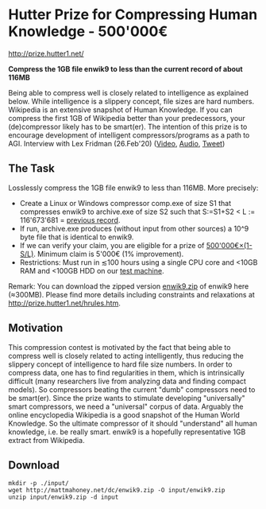 # Hutter Prize for Compressing Human Knowledge - 500'000€

http://prize.hutter1.net/

**Compress the 1GB file enwik9 to less than the current record of about 116MB**

Being able to compress well is closely related to intelligence as explained below. While intelligence is a slippery concept, file sizes are hard numbers. Wikipedia is an extensive snapshot of Human Knowledge. If you can compress the first 1GB of Wikipedia better than your predecessors, your (de)compressor likely has to be smart(er). The intention of this prize is to encourage development of intelligent compressors/programs as a path to AGI.
Interview with Lex Fridman (26.Feb'20) ([Video](https://www.youtube.com/watch?v=E1AxVXt2Gv4), [Audio](https://lexfridman.com/marcus-hutter), [Tweet](https://twitter.com/lexfridman/status/1232726312206393344))

## The Task

Losslessly compress the 1GB file enwik9 to less than 116MB. More precisely:

- Create a Linux or Windows compressor comp.exe of size S1 that compresses enwik9 to archive.exe of size S2 such that S:=S1+S2 &lt; L := 116'673'681 = [previous record](http://prize.hutter1.net/#prev).
- If run, archive.exe produces (without input from other sources) a 10^9 byte file that is identical to enwik9.
- If we can verify your claim, you are eligible for a prize of [500'000€×(1-S/L)](http://prize.hutter1.net/hfaq.htm#money). Minimum claim is 5'000€ (1% improvement).
- Restrictions: Must run in ≲100 hours using a single CPU core and &lt;10GB RAM and &lt;100GB HDD on our [test machine](http://browser.primatelabs.com/v4/cpu/145066).

Remark: You can download the zipped version [enwik9.zip](http://mattmahoney.net/dc/enwik9.zip) of enwik9 here (≈300MB). Please find more details including constraints and relaxations at http://prize.hutter1.net/hrules.htm.

## Motivation

This compression contest is motivated by the fact that being able to compress well is closely related to acting intelligently, thus reducing the slippery concept of intelligence to hard file size numbers. In order to compress data, one has to find regularities in them, which is intrinsically difficult (many researchers live from analyzing data and finding compact models). So compressors beating the current "dumb" compressors need to be smart(er). Since the prize wants to stimulate developing "universally" smart compressors, we need a "universal" corpus of data. Arguably the online encyclopedia Wikipedia is a good snapshot of the Human World Knowledge. So the ultimate compressor of it should "understand" all human knowledge, i.e. be really smart. enwik9 is a hopefully representative 1GB extract from Wikipedia.


## Download
```
mkdir -p ./input/
wget http://mattmahoney.net/dc/enwik9.zip -O input/enwik9.zip
unzip input/enwik9.zip -d input  
```
